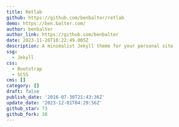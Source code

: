 ```yaml
---
title: Retlab
github: https://github.com/benbalter/retlab
demo: https://ben.balter.com/
author: benbalter
author_link: https://github.com/benbalter
date: 2023-11-26T10:22:49.005Z
description: A minimalist Jekyll theme for your personal site
ssg:
  - Jekyll
css:
  - Bootstrap
  - SCSS
cms: []
category: []
draft: false
publish_date: '2016-07-30T21:43:36Z'
update_date: '2023-12-01T04:29:56Z'
github_star: 73
github_fork: 38
---
```

